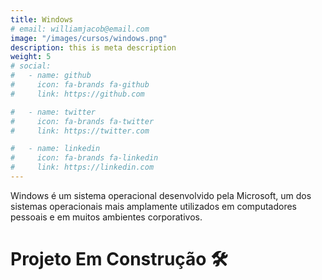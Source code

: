 ```yaml
---
title: Windows
# email: williamjacob@email.com
image: "/images/cursos/windows.png"
description: this is meta description
weight: 5
# social:
#   - name: github
#     icon: fa-brands fa-github
#     link: https://github.com

#   - name: twitter
#     icon: fa-brands fa-twitter
#     link: https://twitter.com

#   - name: linkedin
#     icon: fa-brands fa-linkedin
#     link: https://linkedin.com
---
```


<!-- Descrição Card -->
 Windows é um sistema operacional desenvolvido pela Microsoft, um dos sistemas operacionais mais amplamente utilizados em computadores pessoais e em muitos ambientes corporativos. 

<!-- Descrição Page -->
# Projeto Em Construção 🛠️
